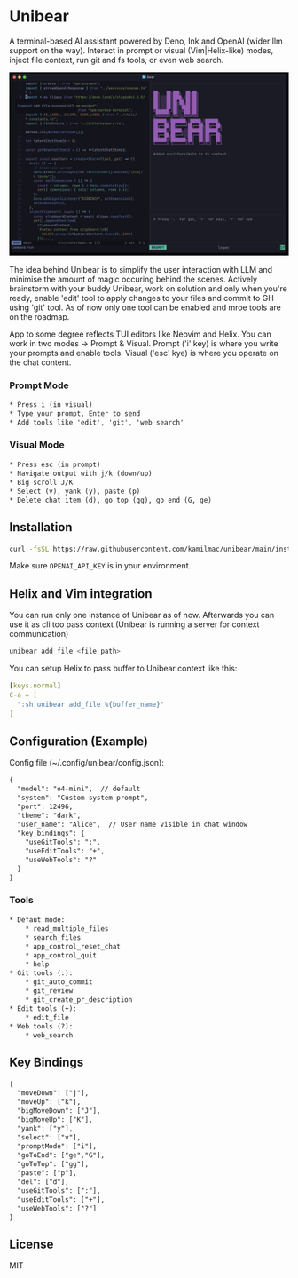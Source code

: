 # Unibear

A terminal-based AI assistant powered by Deno, Ink and OpenAI (wider llm support on the way).
Interact in prompt or visual (Vim|Helix-like) modes, inject file context, run git and fs tools, or
even web search.

![Unibear image](assets/unibear_shot.png)

The idea behind Unibear is to simplify the user interaction with LLM and minimise the amount of magic
occuring behind the scenes. Actively brainstorm with your buddy Unibear, work on solution and only when you're ready,
enable 'edit' tool to apply changes to your files and commit to GH using 'git' tool.
As of now only one tool can be enabled and mroe tools are on the roadmap.

App to some degree reflects TUI editors like Neovim and Helix.
You can work in two modes -> Prompt & Visual.
Prompt ('i' key) is where you write your prompts and enable tools.
Visual ('esc' kye) is where you operate on the chat content.

### Prompt Mode

    * Press i (in visual)
    * Type your prompt, Enter to send
    * Add tools like 'edit', 'git', 'web search'

### Visual Mode

    * Press esc (in prompt)
    * Navigate output with j/k (down/up)
    * Big scroll J/K
    * Select (v), yank (y), paste (p)
    * Delete chat item (d), go top (gg), go end (G, ge)

## Installation

```bash
curl -fsSL https://raw.githubusercontent.com/kamilmac/unibear/main/install.sh | sh
```

Make sure `OPENAI_API_KEY` is in your environment.

## Helix and Vim integration

You can run only one instance of Unibear as of now.
Afterwards you can use it as cli too pass context (Unibear is running a server for context communication)

```bash
unibear add_file <file_path>
```

You can setup Helix to pass buffer to Unibear context like this:

```yaml
[keys.normal]
C-a = [
  ":sh unibear add_file %{buffer_name}"
]
```

## Configuration (Example)

Config file (~/.config/unibear/config.json):

    {
      "model": "o4-mini",  // default
      "system": "Custom system prompt",
      "port": 12496,
      "theme": "dark",
      "user_name": "Alice",  // User name visible in chat window
      "key_bindings": {
        "useGitTools": ":",
        "useEditTools": "+",
        "useWebTools": "?"
      }
    }

### Tools

    * Defaut mode:
        * read_multiple_files
        * search_files
        * app_control_reset_chat
        * app_control_quit
        * help
    * Git tools (:):
        * git_auto_commit
        * git_review
        * git_create_pr_description
    * Edit tools (+):
        * edit_file
    * Web tools (?):
        * web_search

## Key Bindings

    {
      "moveDown": ["j"],
      "moveUp": ["k"],
      "bigMoveDown": ["J"],
      "bigMoveUp": ["K"],
      "yank": ["y"],
      "select": ["v"],
      "promptMode": ["i"],
      "goToEnd": ["ge","G"],
      "goToTop": ["gg"],
      "paste": ["p"],
      "del": ["d"],
      "useGitTools": [":"],
      "useEditTools": ["+"],
      "useWebTools": ["?"]
    }

## License

MIT
